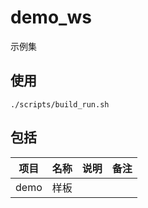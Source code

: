 # demo_ws
示例集

## 使用
`./scripts/build_run.sh`

## 包括
| 项目 | 名称 | 说明 | 备注 |
| --- | --- | --- | --- |
|demo | 样板 |     |     |

